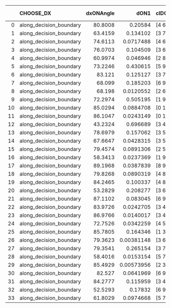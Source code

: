|    | CHOOSE_DX               |   dxONAngle |       dON1 | cIDON1   |   dON_patch_1 |   nTON |        dON |   dxOFFAngle |      dOFF1 | cIDOFF1   |   dOFF_patch_1 |   nTOFF |       dOFF | SUCCESS   |   nExp |   dual_point_id |   subpoint_time_seconds |   total_execution_time |       logp |    dOFF/dON | Vote dOFF>dON   |
|---:|:------------------------|------------:|-----------:|:---------|--------------:|-------:|-----------:|-------------:|-----------:|:----------|---------------:|--------:|-----------:|:----------|-------:|----------------:|------------------------:|-----------------------:|-----------:|------------:|:----------------|
|  0 | along_decision_boundary |     80.8008 | 0.20584    | [4 6]    |    0.20584    |      1 | 0.20584    |      70.8924 | 0.0525971  | [4 6]     |     0.0525971  |       1 | 0.0525971  | False     |      1 |               4 |                 3.47697 |                11.0813 |  0         |   0.255525  | False           |
|  1 | along_decision_boundary |     63.4159 | 0.134102   | [3 7]    |    0.134102   |      1 | 0.134102   |      68.1625 | 0.0345235  | [3 7]     |     0.0345235  |       1 | 0.0345235  | False     |      2 |               6 |                 2.66696 |                13.7981 | -0.5       |   0.257442  | False           |
|  2 | along_decision_boundary |     74.6113 | 0.0717488  | [4 6]    |    0.0717488  |      1 | 0.0717488  |      79.086  | 0.0342281  | [4 6]     |     0.0342281  |       1 | 0.0342281  | False     |      3 |               7 |                 2.66729 |                16.4734 | -1         |   0.477055  | False           |
|  3 | along_decision_boundary |     76.0703 | 0.104509   | [3 6]    |    0.104509   |      1 | 0.104509   |      82.1398 | 0.112758   | [3 6]     |     0.112758   |       1 | 0.112758   | True      |      4 |               9 |                 2.0892  |                24.8369 | -1.5       |   1.07893   | True            |
|  4 | along_decision_boundary |     60.9974 | 0.046946   | [2 8]    |    0.046946   |      1 | 0.046946   |      67.9908 | 0.324952   | [2 8]     |     0.324952   |       1 | 0.324952   | True      |      5 |              11 |                 3.00864 |                31.1996 | -0.5       |   6.92183   | True            |
|  5 | along_decision_boundary |     73.2246 | 0.430615   | [5 9]    |    0.430615   |      1 | 0.430615   |      60.5655 | 0.591743   | [5 9]     |     0.591743   |       1 | 0.591743   | True      |      6 |              15 |                 5.99184 |                37.3228 | -0.1       |   1.37418   | True            |
|  6 | along_decision_boundary |     83.121  | 0.125127   | [3 7]    |    0.125127   |      1 | 0.125127   |      80.3076 | 0.00537524 | [3 7]     |     0.00537524 |       1 | 0.00537524 | False     |      7 |              17 |                 1.26996 |                38.6517 | -0         |   0.0429583 | False           |
|  7 | along_decision_boundary |     68.099  | 0.185203   | [6 9]    |    0.185203   |      1 | 0.185203   |      61.0355 | 0.283654   | [6 9]     |     0.283654   |       1 | 0.283654   | True      |      8 |              18 |                 3.90318 |                42.5628 | -0.0714286 |   1.53158   | True            |
|  8 | along_decision_boundary |     68.198  | 0.0120552  | [2 6]    |    0.0120552  |      1 | 0.0120552  |      73.9084 | 0.336188   | [2 6]     |     0.336188   |       1 | 0.336188   | True      |      9 |              19 |                 2.38403 |                44.9548 | -0         |  27.8874    | True            |
|  9 | along_decision_boundary |     72.2974 | 0.505195   | [1 9]    |    0.505195   |      1 | 0.505195   |      73.5839 | 0.478623   | [0 9]     |     0.478623   |       1 | 0.478623   | False     |     10 |              21 |                 7.56735 |                52.576  | -0.0555556 |   0.947402  | False           |
| 10 | along_decision_boundary |     85.0294 | 0.0884708  | [0 1]    |    0.0884708  |      1 | 0.0884708  |      74.5927 | 0.118133   | [0 1]     |     0.118133   |       1 | 0.118133   | True      |     11 |              23 |                 1.37092 |                54.0064 | -0         |   1.33528   | True            |
| 11 | along_decision_boundary |     86.1047 | 0.0243149  | [0 1]    |    0.0243149  |      1 | 0.0243149  |      89.0663 | 0.0687391  | [0 1]     |     0.0687391  |       1 | 0.0687391  | True      |     12 |              24 |                 1.56037 |                55.5718 | -0.0454545 |   2.82704   | True            |
| 12 | along_decision_boundary |     43.2324 | 0.696689   | [3 4]    |    0.696689   |      1 | 0.696689   |      37.1958 | 0.104295   | [3 4]     |     0.104295   |       1 | 0.104295   | False     |     13 |              26 |                 6.16373 |                63.7191 | -0.166667  |   0.149701  | False           |
| 13 | along_decision_boundary |     78.6979 | 0.157062   | [3 5]    |    0.157062   |      1 | 0.157062   |      65.176  | 0.30672    | [3 5]     |     0.30672    |       1 | 0.30672    | True      |     14 |              29 |                 3.34975 |                70.7233 | -0.0384615 |   1.95286   | True            |
| 14 | along_decision_boundary |     67.6647 | 0.0428315  | [3 5]    |    0.0428315  |      1 | 0.0428315  |      62.0579 | 0.0806357  | [3 5]     |     0.0806357  |       1 | 0.0806357  | True      |     15 |              30 |                 2.05284 |                72.7802 | -0.142857  |   1.88263   | True            |
| 15 | along_decision_boundary |     79.4574 | 0.0891306  | [2 5]    |    0.0891306  |      1 | 0.0891306  |      86.9575 | 0.102018   | [2 5]     |     0.102018   |       1 | 0.102018   | True      |     16 |              31 |                 2.56959 |                75.3588 | -0.3       |   1.14459   | True            |
| 16 | along_decision_boundary |     58.3413 | 0.0237369  | [1 9]    |    0.0237369  |      1 | 0.0237369  |      54.6937 | 0.0405071  | [0 9]     |     0.0405071  |       1 | 0.0405071  | True      |     17 |              35 |                 1.59706 |                88.994  | -0.5       |   1.70651   | True            |
| 17 | along_decision_boundary |     89.1968 | 0.0387839  | [8 9]    |    0.0387839  |      1 | 0.0387839  |      89.8045 | 0.0485899  | [8 9]     |     0.0485899  |       1 | 0.0485899  | True      |     18 |              36 |                 1.71236 |                90.7114 | -0.735294  |   1.25284   | True            |
| 18 | along_decision_boundary |     79.8268 | 0.0890319  | [4 8]    |    0.0890319  |      1 | 0.0890319  |      73.2027 | 0.0936158  | [4 8]     |     0.0936158  |       1 | 0.0936158  | True      |     19 |              40 |                 2.44765 |                93.3359 | -1         |   1.05149   | True            |
| 19 | along_decision_boundary |     84.2465 | 0.100337   | [4 8]    |    0.100337   |      1 | 0.100337   |      84.1303 | 0.0355588  | [4 8]     |     0.0355588  |       1 | 0.0355588  | False     |     20 |              41 |                 1.39066 |                94.7356 | -1.28947   |   0.354394  | False           |
| 20 | along_decision_boundary |     53.2829 | 0.208277   | [3 6]    |    0.208277   |      1 | 0.208277   |      43.9391 | 0.00270136 | [3 6]     |     0.00270136 |       1 | 0.00270136 | False     |     21 |              43 |                 4.04442 |                98.818  | -0.9       |   0.0129701 | False           |
| 21 | along_decision_boundary |     87.1102 | 0.083045   | [6 9]    |    0.083045   |      1 | 0.083045   |      80.8556 | 0.105394   | [6 9]     |     0.105394   |       1 | 0.105394   | True      |     22 |              44 |                 1.98155 |               100.809  | -0.595238  |   1.26912   | True            |
| 22 | along_decision_boundary |     83.9726 | 0.0242705  | [3 4]    |    0.0242705  |      1 | 0.0242705  |      80.8327 | 0.0557635  | [3 4]     |     0.0557635  |       1 | 0.0557635  | True      |     23 |              46 |                 1.72547 |               102.576  | -0.818182  |   2.29758   | True            |
| 23 | along_decision_boundary |     86.9766 | 0.0140017  | [3 4]    |    0.0140017  |      1 | 0.0140017  |      70.1271 | 0.168779   | [3 4]     |     0.168779   |       1 | 0.168779   | True      |     24 |              47 |                 2.07274 |               104.658  | -1.06522   |  12.0542    | True            |
| 24 | along_decision_boundary |     72.7526 | 0.0342259  | [4 5]    |    0.0342259  |      1 | 0.0342259  |      77.045  | 0.112546   | [4 5]     |     0.112546   |       1 | 0.112546   | True      |     25 |              48 |                 3.65899 |               108.326  | -1.33333   |   3.28833   | True            |
| 25 | along_decision_boundary |     85.7805 | 0.164346   | [1 3]    |    0.164346   |      1 | 0.164346   |      76.206  | 0.253736   | [0 3]     |     0.253736   |       1 | 0.253736   | True      |     26 |              50 |                 2.66674 |               112.691  | -1.62      |   1.54391   | True            |
| 26 | along_decision_boundary |     79.3623 | 0.00381148 | [3 6]    |    0.00381148 |      1 | 0.00381148 |      76.6571 | 0.625501   | [3 6]     |     0.625501   |       1 | 0.625501   | True      |     27 |              51 |                 3.56101 |               116.257  | -1.92308   | 164.11      | True            |
| 27 | along_decision_boundary |     79.3541 | 0.265154   | [3 7]    |    0.265154   |      1 | 0.265154   |      81.5824 | 1.17326    | [3 7]     |     1.17326    |       1 | 1.17326    | True      |     28 |              52 |                 5.44276 |               121.707  | -2.24074   |   4.42482   | True            |
| 28 | along_decision_boundary |     58.4016 | 0.0153154  | [5 7]    |    0.0153154  |      1 | 0.0153154  |      76.6238 | 0.0529591  | [5 7]     |     0.0529591  |       1 | 0.0529591  | True      |     29 |              53 |                 1.22516 |               122.939  | -2.57143   |   3.45789   | True            |
| 29 | along_decision_boundary |     85.4929 | 0.00573956 | [2 3]    |    0.00573956 |      1 | 0.00573956 |      75.0421 | 0.308586   | [2 3]     |     0.308586   |       1 | 0.308586   | True      |     30 |              54 |                 3.38346 |               126.328  | -2.91379   |  53.7647    | True            |
| 30 | along_decision_boundary |     82.527  | 0.0641969  | [6 9]    |    0.0641969  |      1 | 0.0641969  |      75.5497 | 0.151648   | [6 9]     |     0.151648   |       1 | 0.151648   | True      |     31 |              61 |                 1.45984 |               140.017  | -3.26667   |   2.36224   | True            |
| 31 | along_decision_boundary |     84.2777 | 0.115959   | [3 4]    |    0.115959   |      1 | 0.115959   |      89.6926 | 0.0299386  | [3 4]     |     0.0299386  |       1 | 0.0299386  | False     |     32 |              63 |                 1.52658 |               142.95   | -3.62903   |   0.258183  | False           |
| 32 | along_decision_boundary |     52.5293 | 0.17832    | [6 9]    |    0.17832    |      1 | 0.17832    |      53.7013 | 0.381502   | [6 9]     |     0.381502   |       1 | 0.381502   | True      |     33 |              65 |                 4.60615 |               147.604  | -3.0625    |   2.13943   | True            |
| 33 | along_decision_boundary |     61.8029 | 0.0974668  | [5 7]    |    0.0974668  |      1 | 0.0974668  |      64.7116 | 0.432313   | [5 7]     |     0.432313   |       1 | 0.432313   | True      |     34 |              66 |                 3.81368 |               151.425  | -3.40909   |   4.4355    | True            |